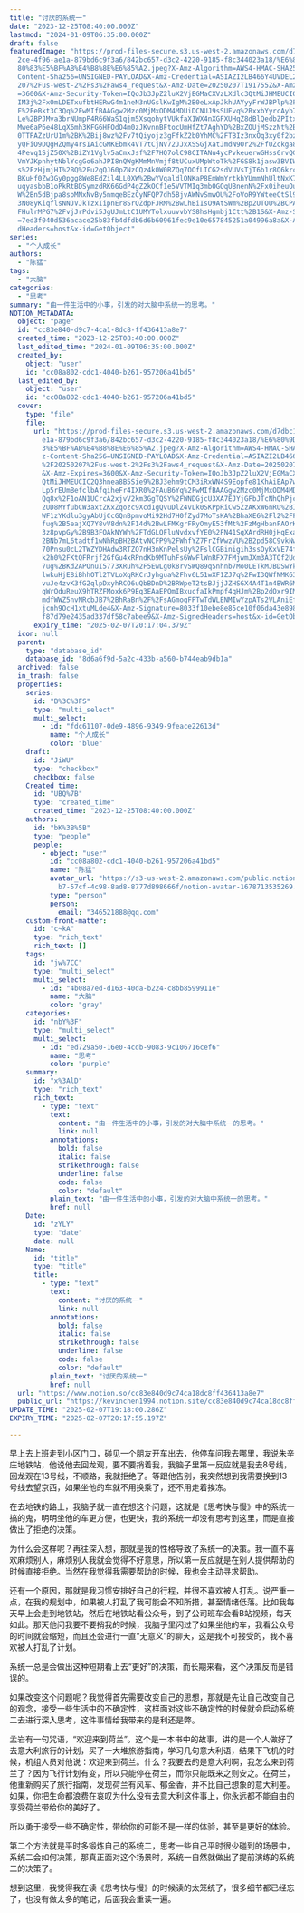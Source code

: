 ```yaml
---
title: "讨厌的系统一"
date: "2023-12-25T08:40:00.000Z"
lastmod: "2024-01-09T06:35:00.000Z"
draft: false
featuredImage: "https://prod-files-secure.s3.us-west-2.amazonaws.com/d7dbc101-8\
  2ce-4f96-ae1a-879bd6c9f3a6/842bc657-d3c2-4220-9185-f8c344023a18/%E6%80%9D%E8%\
  80%83%E5%BF%AB%E4%B8%8E%E6%85%A2.jpeg?X-Amz-Algorithm=AWS4-HMAC-SHA256&X-Amz-\
  Content-Sha256=UNSIGNED-PAYLOAD&X-Amz-Credential=ASIAZI2LB466Y4UVDEL2%2F20250\
  207%2Fus-west-2%2Fs3%2Faws4_request&X-Amz-Date=20250207T191755Z&X-Amz-Expires\
  =3600&X-Amz-Security-Token=IQoJb3JpZ2luX2VjEGMaCXVzLXdlc3QtMiJHMEUCIQD9eoS5fr\
  IM3j%2FxOmLDETxufbtHERwG4m1neN3nUGslKwIgM%2B0eLxApJkhUAYyyFrWJBPlp%2FEvFmenua\
  F%2FeBkt3C3Qq%2FwMIfBAAGgw2Mzc0MjMxODM4MDUiDCNUJ9sSUEvq%2BxxbYyrcAyb7NzK0W1zW\
  Le%2BPJMva3brNUmpP4R66WaS1qjm5XsqohytVUkfaX1WX4nXGFXUHqZ8dBlQedbZPItxO2gAtBFT\
  Mwe6aP6e48LqX6mh3KFG6HFOdO4m0zJKvnnBFtocUmHfZt7AghYD%2BxZOUjMSzzNt%2Bm%2Ffuda\
  0TTPAZzUrU1m%2BK%2Bij8wz%2Fv7tQiyojz3gFfkZ2b0YhMC%2FTBIz3nxOq3xy0f2bzSWtXwoRC\
  yQFiO9DQgHZQmy4rsIAicGMKEbmk4VT7tCjNV72JJxXSSGjXatJmdN9Or2%2FfUZckga8iOTFvNiN\
  4Pevq1SjZ50X%2BiZY1Vglv5aCmxJsf%2F7HQ7olC98CITANu4ycPvkeuerwGHss6rvQGKtTK%2FD\
  VmYJKpnhytNblYcgGo6ahJPI8nQWgKMmMnVmjf8tUCuxUMpWtoTk%2FGS8k1jasw3BVIW75Js832C\
  s%2FzHjmjHI%2BQ%2Fu2qQJ60pZNzCQz4k0W0RZQq7OOfLICG2sdVUVsTjT6b1r8Q6krcNNonGGNa\
  BKuHf0Zw3Gy0pgg8We8EdZil4LL0XW%2BwYVqaldlONKaP8EmWmYrtkhYUmmNhUltNxK7GxGTxjUq\
  uqyasbbB1oPkRtBDSymzdRK66GdP4gZ2kOCf1e5VVTMIq3mb0GOqUBnenN%2Fx0iheuOuJfQW09qM\
  W%2Bn5dBjpa8soMNxNvBy5nmqeBEzCyNFQP7dh5BjvAWNvSmwOU%2FoVoR9YWteeCtSl9167uU8YE\
  3N08yKiqflsNNJVJkTzxIipnEr8SrQZdpFJRM%2BwLhBiIsO9AtSWm%2Bp2UTOU%2BCPAyPxqK9%2\
  FHulrMPG7%2FvjJrPdvi5JgUJmLtC1UMYTolxuuvvbYS8hsHgmbj1Ctt%2B1S&X-Amz-Signature\
  =7ed3f040d536acace25b83fb4dfdb6d6b60961fec9e10e657845251a04996a8a&X-Amz-Signe\
  dHeaders=host&x-id=GetObject"
series:
  - "个人成长"
authors:
  - "陈猛"
tags:
  - "大脑"
categories:
  - "思考"
summary: "由一件生活中的小事，引发的对大脑中系统一的思考。"
NOTION_METADATA:
  object: "page"
  id: "cc83e840-d9c7-4ca1-8dc8-ff436413a8e7"
  created_time: "2023-12-25T08:40:00.000Z"
  last_edited_time: "2024-01-09T06:35:00.000Z"
  created_by:
    object: "user"
    id: "cc08a802-cdc1-4040-b261-957206a41bd5"
  last_edited_by:
    object: "user"
    id: "cc08a802-cdc1-4040-b261-957206a41bd5"
  cover:
    type: "file"
    file:
      url: "https://prod-files-secure.s3.us-west-2.amazonaws.com/d7dbc101-82ce-4f96-a\
        e1a-879bd6c9f3a6/842bc657-d3c2-4220-9185-f8c344023a18/%E6%80%9D%E8%80%8\
        3%E5%BF%AB%E4%B8%8E%E6%85%A2.jpeg?X-Amz-Algorithm=AWS4-HMAC-SHA256&X-Am\
        z-Content-Sha256=UNSIGNED-PAYLOAD&X-Amz-Credential=ASIAZI2LB466TEM6JXN2\
        %2F20250207%2Fus-west-2%2Fs3%2Faws4_request&X-Amz-Date=20250207T191704Z\
        &X-Amz-Expires=3600&X-Amz-Security-Token=IQoJb3JpZ2luX2VjEGMaCXVzLXdlc3\
        QtMiJHMEUCIC2Q3hnea8B5Sie9%2BJ3ehm9tCM3iRxWN4S9Eopfe81KhAiEAp7w3hxegcAx\
        Lp5rEUmBefclbAfqiheFr4IXR0%2FAuB6Yq%2FwMIfBAAGgw2Mzc0MjMxODM4MDUiDJRXVy\
        Qq8x%2F1oAN1UCrcA2xjvV2km3GgTQSY%2FWNDGjcU3XA7EJYjGFbJTcNhQhPjcFmrB%2FM\
        2UD8MYfubCW3axtZKxZqozc9Xcd1gQvuDlZ4vLk0SKPpRiCw5ZzAKxW6nRU%2BIMvtROtL3\
        WF1zYKdlu3gyAbUjCcGQnBpmvoMi92Hd7H0fZyd7MoTsKA%2BhaXE6%2Fl2%2FFr%2FXgQx\
        fug%2B5eajXQ7Y8vV8dn%2F14d%2BwLFMKgrFRyOmyE53fMt%2FzMgHbanFAOrKheoVFeod\
        3z8pvpGy%2B9B3FOAkNYWh%2FTdGLQFluNvdxvfYE0%2FN41SqXArdRH0jHqExaRyK4Z8w%\
        2BNb7mL6tadtf1wNhRpBH2BAtvNCFP9%2FWhfYZ7FrZfWwzVU%2B2pd58C9vkNwj0XNa5K2\
        70Pnsu0cL2TWZYDHAdw3RTZO7nH3nKnPelsUy%2FslCGBinigih3ssOyKxVE74f1ewQJA0R\
        k2h0%2FKtQFRrjf2GfGu4xRPndKb9MTuhFs6WwFlWnRFX7FMjwmJXm3A3TOf2Ud5gZCxsan\
        7ug%2BKd2APOnuI5773XRuh%2F5EwLg0k8rvSWQ89qSnhnb7Mo0LETkMJBDSwYk9b75DchZ\
        lwkuHjE8iBhhOTl2TVLoXqRKCrJyhgua%2Fhv6L51wXF1ZJ7q%2FwI3QWfNMK63mb0GOqUB\
        vuJe4zvK3fG2qlpDxyhRCO6uQbBDnD%2BRWpeT2tsBJjjJZHSGX4A4T1n4BWR6MRu3dZLFy\
        qWrQduReuX9hTRZFMoxk6P9Eq3EAaEPQmIBxucfaIkPmpf4qHJm%2Bp2dOxr9IMzcVg9otv\
        mdfWWZ5nvNRcbJB7%2BhRaBn%2F%2FsAGmoqFPTwTdWLENMIwYzpATs2VLAniEfOM4F4A9h\
        jcnh9OcH1xtuMLde4&X-Amz-Signature=8033f10ebe8e85ce10f06da43e8982191ec89\
        f87d79e2435ad337df58c7abee9&X-Amz-SignedHeaders=host&x-id=GetObject"
      expiry_time: "2025-02-07T20:17:04.379Z"
  icon: null
  parent:
    type: "database_id"
    database_id: "8d6a6f9d-5a2c-433b-a560-b744eab9db1a"
  archived: false
  in_trash: false
  properties:
    series:
      id: "B%3C%3FS"
      type: "multi_select"
      multi_select:
        - id: "fdc61107-0de9-4896-9349-9feace22613d"
          name: "个人成长"
          color: "blue"
    draft:
      id: "JiWU"
      type: "checkbox"
      checkbox: false
    Created time:
      id: "UBQ%7B"
      type: "created_time"
      created_time: "2023-12-25T08:40:00.000Z"
    authors:
      id: "bK%3B%5B"
      type: "people"
      people:
        - object: "user"
          id: "cc08a802-cdc1-4040-b261-957206a41bd5"
          name: "陈猛"
          avatar_url: "https://s3-us-west-2.amazonaws.com/public.notion-static.com/775523\
            b7-57cf-4c98-8ad8-8777d898666f/notion-avatar-1678713535269.png"
          type: "person"
          person:
            email: "346521888@qq.com"
    custom-front-matter:
      id: "c~kA"
      type: "rich_text"
      rich_text: []
    tags:
      id: "jw%7CC"
      type: "multi_select"
      multi_select:
        - id: "4b08a7ed-d163-40da-b224-c8bb8599911e"
          name: "大脑"
          color: "gray"
    categories:
      id: "nbY%3F"
      type: "multi_select"
      multi_select:
        - id: "ed729a50-16e0-4cdb-9083-9c106716cef6"
          name: "思考"
          color: "purple"
    summary:
      id: "x%3AlD"
      type: "rich_text"
      rich_text:
        - type: "text"
          text:
            content: "由一件生活中的小事，引发的对大脑中系统一的思考。"
            link: null
          annotations:
            bold: false
            italic: false
            strikethrough: false
            underline: false
            code: false
            color: "default"
          plain_text: "由一件生活中的小事，引发的对大脑中系统一的思考。"
          href: null
    Date:
      id: "zYLY"
      type: "date"
      date: null
    Name:
      id: "title"
      type: "title"
      title:
        - type: "text"
          text:
            content: "讨厌的系统一"
            link: null
          annotations:
            bold: false
            italic: false
            strikethrough: false
            underline: false
            code: false
            color: "default"
          plain_text: "讨厌的系统一"
          href: null
  url: "https://www.notion.so/cc83e840d9c74ca18dc8ff436413a8e7"
  public_url: "https://kevinchen1994.notion.site/cc83e840d9c74ca18dc8ff436413a8e7"
UPDATE_TIME: "2025-02-07T19:18:00.286Z"
EXPIRY_TIME: "2025-02-07T20:17:55.197Z"

---
```

<link rel="stylesheet" href="https://cdn.jsdelivr.net/npm/katex@0.16.2/dist/katex.min.css" integrity="sha384-bYdxxUwYipFNohQlHt0bjN/LCpueqWz13HufFEV1SUatKs1cm4L6fFgCi1jT643X" crossorigin="anonymous">


早上去上班走到小区门口，碰见一个朋友开车出去，他停车问我去哪里，我说朱辛庄地铁站，他说他去回龙观，要不要捎着我，我脑子里第一反应就是我去8号线，回龙观在13号线，不顺路，我就拒绝了。等跟他告别，我突然想到我需要换到13号线去望京西，如果坐他的车就不用换乘了，还不用走着挨冻。


在去地铁的路上，我脑子就一直在想这个问题，这就是《思考快与慢》中的系统一搞的鬼，明明坐他的车更方便，也更快，我的系统一却没有思考到这里，而是直接做出了拒绝的决策。


为什么会这样呢？再往深入想，那就是我的性格导致了系统一的决策。我一直不喜欢麻烦别人，麻烦别人我就会觉得不好意思，所以第一反应就是在别人提供帮助的时候直接拒绝。当然在我觉得我需要帮助的时候，我也会主动寻求帮助。


还有一个原因，那就是我习惯安排好自己的行程，并很不喜欢被人打乱。说严重一点，在我的规划中，如果被人打乱了我可能会不知所措，甚至情绪低落。比如我每天早上会走到地铁站，然后在地铁站看公众号，到了公司班车会看B站视频，每天如此。那天他问我要不要捎我的时候，我脑子里闪过了如果坐他的车，我看公众号的时间就会缩短，而且还会进行一直“无意义”的聊天，这是我不可接受的，我不喜欢被人打乱了计划。


系统一总是会做出这种短期看上去“更好”的决策，而长期来看，这个决策反而是错误的。


如果改变这个问题呢？我觉得首先需要改变自己的思想，那就是先让自己改变自己的观念，接受一些生活中的不确定性，这样面对这些不确定性的时候就会启动系统二去进行深入思考，这件事情给我带来的是利还是弊。


孟岩有一句咒语，“欢迎来到荷兰”。这个是一本书中的故事，讲的是一个人做好了去意大利旅行的计划，买了一大堆旅游指南，学习几句意大利语，结果下飞机的时候，机组人员对他说：欢迎来到荷兰。什么？我要去的是意大利啊，我怎么来到荷兰了？因为飞行计划有变，所以只能停在荷兰，而你只能既来之则安之。在荷兰，他重新购买了旅行指南，发现荷兰有风车、郁金香，并不比自己想象的意大利差。如果，你把生命都浪费在哀叹为什么没有去意大利这件事上，你永远都不能自由的享受荷兰带给你的美好了。


所以勇于接受一些不确定性，带给你的可能不是一样的体验，甚至是更好的体验。


第二个方法就是平时多锻炼自己的系统二，思考一些自己平时很少碰到的场景中，系统二会如何决策，那真正面对这个场景时，系统一自然就做出了提前演练的系统二的决策了。


想到这里，我觉得我在读《思考快与慢》的时候读的太笼统了，很多细节都已经忘了，也没有做太多的笔记，后面我会重读一遍。

